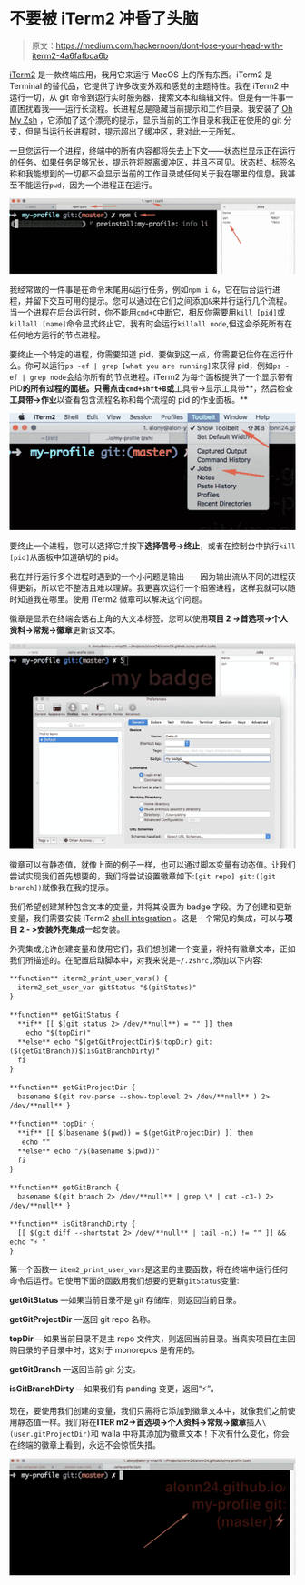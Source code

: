 # 不要被 iTerm2 冲昏了头脑

> 原文：<https://medium.com/hackernoon/dont-lose-your-head-with-iterm2-4a6fafbca6b>

[iTerm2](https://www.iterm2.com/) 是一款终端应用，我用它来运行 MacOS 上的所有东西。iTerm2 是 Terminal 的替代品，它提供了许多改变外观和感觉的主题特性。我在 iTerm2 中运行一切，从 git 命令到运行实时服务器，搜索文本和编辑文件。但是有一件事一直困扰着我——运行长流程。长进程总是隐藏当前提示和工作目录。我安装了 [Oh My Zsh](http://ohmyz.sh/) ，它添加了这个漂亮的提示，显示当前的工作目录和我正在使用的 git 分支，但是当运行长进程时，提示超出了缓冲区，我对此一无所知。

一旦您运行一个进程，终端中的所有内容都将失去上下文——状态栏显示正在运行的任务，如果任务足够冗长，提示符将脱离缓冲区，并且不可见。状态栏、标签名称和我能想到的一切都不会显示当前的工作目录或任何关于我在哪里的信息。我甚至不能运行`pwd`，因为一个进程正在运行。

![](img/479ec4fff52d23db529ad9083e5755c1.png)

我经常做的一件事是在命令末尾用`&`运行任务，例如`npm i &`，它在后台运行进程，并留下交互可用的提示。您可以通过在它们之间添加`&`来并行运行几个流程。当一个进程在后台运行时，你不能用`cmd+C`中断它，相反你需要用`kill [pid]`或`killall [name]`命令显式终止它。我有时会运行`killall node`,但这会杀死所有在任何地方运行的节点进程。

要终止一个特定的进程，你需要知道 pid，要做到这一点，你需要记住你在运行什么。你可以运行`ps -ef | grep [what you are running]`来获得 pid，例如`ps -ef | grep node`会给你所有的节点进程。iTerm2 为每个面板提供了一个显示带有 PID**的所有过程的面板。只需点击`cmd+shft+B`或**工具带→显示工具带**，然后检查**工具带→作业**以查看包含流程名称和每个流程的 pid 的作业面板。**

![](img/d3f7abd7aa43653b093ea0b0fb45b085.png)

要终止一个进程，您可以选择它并按下**选择信号→终止**，或者在控制台中执行`kill [pid]`从面板中知道确切的 pid。

我在并行运行多个进程时遇到的一个小问题是输出——因为输出流从不同的进程获得更新，所以它不整洁且难以理解。我更喜欢运行一个阻塞进程，这样我就可以随时知道我在哪里。使用 iTerm2 徽章可以解决这个问题。

徽章是显示在终端会话右上角的大文本标签。您可以使用**项目 2 →首选项→个人资料→常规→徽章**更新该文本。

![](img/2012c9577f5b8b01aa3a9d68919c5687.png)

徽章可以有静态值，就像上面的例子一样，也可以通过脚本变量有动态值。让我们尝试实现我们首先想要的，我们将尝试设置徽章如下:`[git repo] git:([git branch])`就像我在我的提示。

我们希望创建某种包含文本的变量，并将其设置为 badge 字段。为了创建和更新变量，我们需要安装 iTerm2 [shell integration](https://www.iterm2.com/documentation-shell-integration.html) 。这是一个常见的集成，可以与**项目 2 - >安装外壳集成**一起安装。

外壳集成允许创建变量和使用它们，我们想创建一个变量，将持有徽章文本，正如我们所描述的。在配置启动脚本中，对我来说是`~/.zshrc,`添加以下内容:

```
**function** iterm2_print_user_vars() {
  iterm2_set_user_var gitStatus "$(gitStatus)"
}

**function** getGitStatus {
  **if** [[ $(git status 2> /dev/**null**) = "" ]] then
    echo "$(topDir)"
  **else** echo "$(getGitProjectDir)$(topDir) git:($(getGitBranch))$(isGitBranchDirty)"
  fi
}

**function** getGitProjectDir {
  basename $(git rev-parse --show-toplevel 2> /dev/**null** ) 2> /dev/**null** }

**function** topDir {
  **if** [[ $(basename $(pwd)) = $(getGitProjectDir) ]] then
   echo ""
  **else** echo "/$(basename $(pwd))"
  fi
}

**function** getGitBranch {
  basename $(git branch 2> /dev/**null** | grep \* | cut -c3-) 2> /dev/**null** }

**function** isGitBranchDirty {
  [[ $(git diff --shortstat 2> /dev/**null** | tail -n1) != "" ]] && echo "⚡ "
}
```

第一个函数— `item2_print_user_vars`是这里的主要函数，将在终端中运行任何命令后运行。它使用下面的函数用我们想要的更新`gitStatus`变量:

**getGitStatus** —如果当前目录不是 git 存储库，则返回当前目录。

**getGitProjectDir** —返回 git repo 名称。

**topDir** —如果当前目录不是主 repo 文件夹，则返回当前目录。当真实项目在主回购目录的子目录中时，这对于 monorepos 是有用的。

**getGitBranch** —返回当前 git 分支。

**isGitBranchDirty** —如果我们有 panding 变更，返回“⚡”。

现在，要使用我们创建的变量，我们只需将它添加到徽章文本中，就像我们之前使用静态值一样。我们将在**ITER m2→首选项→个人资料→常规→徽章**插入`\(user.gitProjectDir)`和 walla 中将其添加为徽章文本！下次有什么变化，你会在终端的徽章上看到，永远不会惊慌失措。

![](img/9bd92aa6edd1b55b42f0257ddc9ef9cb.png)